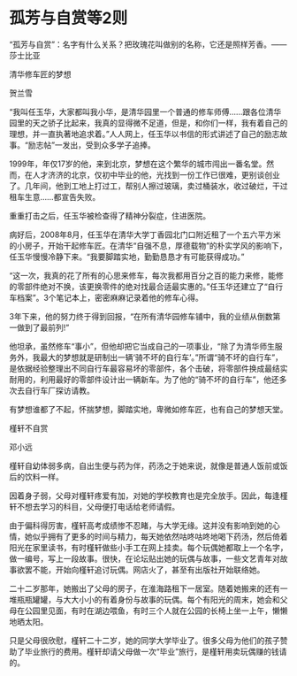 # 孤芳与自赏等2则

“孤芳与自赏”：名字有什么关系？把玫瑰花叫做别的名称，它还是照样芳香。——莎士比亚 

清华修车匠的梦想 

贺兰雪 

“我叫任玉华，大家都叫我小华，是清华园里一个普通的修车师傅……跟各位清华园里的天之骄子比起来，我真的显得微不足道，但是，和你们一样，我有着自己的理想，并一直执著地追求着。”人人网上，任玉华以书信的形式讲述了自己的励志故事。“励志帖”一发出，受到众多学子追捧。 

1999年，年仅17岁的他，来到北京，梦想在这个繁华的城市闯出一番名堂。然而，在人才济济的北京，仅初中毕业的他，光找到一份工作已很难，更别谈创业了。几年间，他到工地上打过工，帮别人擦过玻璃，卖过桶装水，收过破烂，干过租车生意……都宣告失败。 

重重打击之后，任玉华被检查得了精神分裂症，住进医院。 

病好后，2008年8月，任玉华在清华大学丁香园北门口附近租了一个五六平方米的小房子，开始干起修车匠。在清华“自强不息，厚德载物”的朴实学风的影响下，任玉华慢慢冷静下来。“我要脚踏实地，勤勤恳恳才有可能获得成功。” 

“这一次，我真的花了所有的心思来修车，每次我都用百分之百的能力来修，能修的零部件绝对不换，该更换零件的绝对找最合适最实惠的。”任玉华还建立了“自行车档案”。3个笔记本上，密密麻麻记录着他的修车心得。 

3年下来，他的努力终于得到回报，“在所有清华园修车铺中，我的业绩从倒数第一做到了最前列!” 

他坦承，虽然修车“事小”，但他却把它当成自己的一项事业，“除了为清华师生服务外，我最大的梦想就是研制出一辆‘骑不坏的自行车’。”所谓“骑不坏的自行车”，是依据经验整理出不同自行车最容易坏的零部件，各个击破，将零部件换成最结实耐用的，利用最好的零部件设计出一辆新车。为了他的“骑不坏的自行车”，他还多次去自行车厂探访请教。 

有梦想谁都了不起，怀揣梦想，脚踏实地，卑微如修车匠，也有自己的梦想天堂。 

槿轩不自赏 

邓小远 

槿轩自幼体弱多病，自出生便与药为伴，药汤之于她来说，就像是普通人饭前或饭后的饮料一样。 

因着身子弱，父母对槿轩疼爱有加，对她的学校教育也是完全放手。因此，每逢槿轩不想去学习的科目，父母便打电话给老师请假。 

由于偏科得厉害，槿轩高考成绩惨不忍睹，与大学无缘。这并没有影响到她的心情，她似乎拥有了更多的时间与精力，每天她依然咕咚咕咚地喝下药汤，然后倚着阳光在家里读书，有时槿轩做些小手工在网上挂卖。每个玩偶她都取上一个名字，做一编号，写上一段故事。很快，在论坛贴出她的玩偶与故事，一些文艺青年对故事欲罢不能，开始向槿轩追讨玩偶。网店火了，甚至有出版社开始联络她。 

二十二岁那年，她搬出了父母的房子，在淮海路租下一居室。随着她搬来的还有一堆瓶瓶罐罐，与大大小小的有着身份与故事的玩偶。每个有阳光的周末，她会和父母在公园里见面，有时在湖边喂鱼，有时三个人就在公园的长椅上坐一上午，懒懒地晒太阳。 

只是父母很欣慰，槿轩二十二岁，她的同学大学毕业了。很多父母为他们的孩子赞助了毕业旅行的费用。槿轩却请父母做一次“毕业”旅行，是槿轩用卖玩偶赚的钱请的。